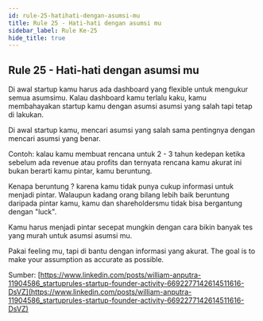 ```yaml
---
id: rule-25-hatihati-dengan-asumsi-mu
title: Rule 25 - Hati-hati dengan asumsi mu
sidebar_label: Rule Ke-25
hide_title: true
---
```

## Rule 25 - Hati-hati dengan asumsi mu

Di awal startup kamu harus ada dashboard yang flexible untuk mengukur semua asumsimu. Kalau dashboard kamu terlalu kaku, kamu membahayakan startup kamu dengan asumsi asumsi yang salah tapi tetap di lakukan.

Di awal startup kamu, mencari asumsi yang salah sama pentingnya dengan mencari asumsi yang benar.

Contoh: kalau kamu membuat rencana untuk 2 - 3 tahun kedepan ketika sebelum ada revenue atau profits dan ternyata rencana kamu akurat ini bukan berarti kamu pintar, kamu beruntung.

Kenapa beruntung ? karena kamu tidak punya cukup informasi untuk menjadi pintar. Walaupun kadang orang bilang lebih baik beruntung daripada pintar kamu, kamu dan shareholdersmu tidak bisa bergantung dengan "luck".

Kamu harus menjadi pintar secepat mungkin dengan cara bikin banyak tes yang murah untuk asumsi asumsi mu.

Pakai feeling mu, tapi di bantu dengan informasi yang akurat. The goal is to make your assumption as accurate as possible.

Sumber:
[https://www.linkedin.com/posts/william-anputra-11904586_startuprules-startup-founder-activity-6692277142614511616-DsVZ](https://www.linkedin.com/posts/william-anputra-11904586_startuprules-startup-founder-activity-6692277142614511616-DsVZ)
